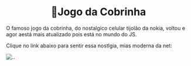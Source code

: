 <h1 align="center" color="green">🐍Jogo da Cobrinha</h1>

O famoso jogo da cobrinha, do nostalgico celular tijolão da nokia, voltou e agor aestá mais atualizado pois está no mundo do JS.

Clique no link abaixo para sentir essa nostlgia, mias moderna da net:

![..]()